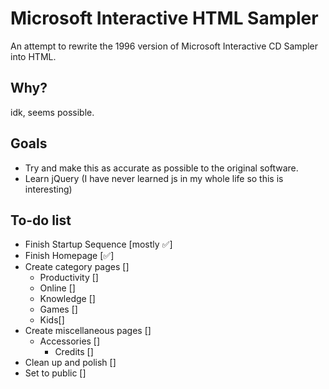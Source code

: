 # Microsoft Interactive HTML Sampler
An attempt to rewrite the 1996 version of Microsoft Interactive CD Sampler into HTML.

## Why?
idk, seems possible.

## Goals
- Try and make this as accurate as possible to the original software.
- Learn jQuery (I have never learned js in my whole life so this is interesting)

## To-do list
- Finish Startup Sequence [mostly ✅]
- Finish Homepage [✅]
- Create category pages []
  - Productivity []
  - Online []
  - Knowledge []
  - Games []
  - Kids[]
- Create miscellaneous pages []
  - Accessories []
    - Credits []
- Clean up and polish []
- Set to public []
